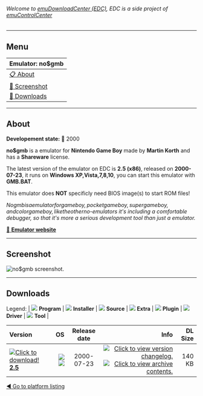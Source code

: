 ###### Welcome to [emuDownloadCenter (EDC)](https://github.com/PhoenixInteractiveNL/emuDownloadCenter/wiki/), EDC is a side project of [emuControlCenter](https://github.com/PhoenixInteractiveNL/emuControlCenter/wiki/)
***
## Menu
| **Emulator: no$gmb** |
|:---------|
| [:clipboard: About](#about) |
| [:sunrise: Screenshot](#screenshot) |
| [:floppy_disk: Downloads](#downloads) |
***
## About
**Developement state:** :red_circle: 2000

**no$gmb** is a emulator for **Nintendo Game Boy** made by **Martin Korth** and has a **Shareware** license.

The latest version of the emulator on EDC is **2.5 (x86)**, released on **2000-07-23**, it runs on **Windows XP,Vista,7,8,10**, you can start this emulator with **GMB.BAT**.

This emulator does **NOT** specificly need BIOS image(s) to start ROM files!

_No$gmb is a emulator for gameboy, pocket gameboy, super gameboy, and color gameboy, like the other no$-emulators it's including a comfortable debugger, so that it's more a serious development tool than just a emulator._

[:link: **Emulator website**](http://problemkaputt.de/index.htm)
***
## Screenshot
![](https://raw.githubusercontent.com/PhoenixInteractiveNL/emuDownloadCenter/master/hooks/nogmb/emulator_screen_01.jpg "no$gmb screenshot.")
***
## Downloads
Legend: | 
![](https://raw.githubusercontent.com/wiki/PhoenixInteractiveNL/emuDownloadCenter/images_misc/icon_program_24.png) **Program** | 
![](https://raw.githubusercontent.com/wiki/PhoenixInteractiveNL/emuDownloadCenter/images_misc/icon_installer_24.png) **Installer** | 
![](https://raw.githubusercontent.com/wiki/PhoenixInteractiveNL/emuDownloadCenter/images_misc/icon_source_code_24.png) **Source** | 
![](https://raw.githubusercontent.com/wiki/PhoenixInteractiveNL/emuDownloadCenter/images_misc/icon_extra_24.png) **Extra** | 
![](https://raw.githubusercontent.com/wiki/PhoenixInteractiveNL/emuDownloadCenter/images_misc/icon_plugin_24.png) **Plugin** | 
![](https://raw.githubusercontent.com/wiki/PhoenixInteractiveNL/emuDownloadCenter/images_misc/icon_driver_24.png) **Driver** | 
![](https://raw.githubusercontent.com/wiki/PhoenixInteractiveNL/emuDownloadCenter/images_misc/icon_tool_24.png) **Tool** | 
 
| Version | OS | Release date | Info | DL Size |
|:--------|---:|:------------:|-----:|--------:|
| [![](https://raw.githubusercontent.com/wiki/PhoenixInteractiveNL/emuDownloadCenter/images_misc/icon_program_24.png "Click to download!")  **2.5**](https://github.com/PhoenixInteractiveNL/edc-repo0001/raw/master/nogmb/2.5.7z) | ![](https://raw.githubusercontent.com/wiki/PhoenixInteractiveNL/emuDownloadCenter/images_misc/logo_windows_24.png) ![](https://raw.githubusercontent.com/wiki/PhoenixInteractiveNL/emuDownloadCenter/images_misc/icon_32-bit_24.png) | 2000-07-23 | [![](https://raw.githubusercontent.com/wiki/PhoenixInteractiveNL/emuDownloadCenter/images_misc/logo_changelog_24.png "Click to view version changelog.")](https://github.com/PhoenixInteractiveNL/edc-repo0001/blob/master/nogmb/2.5_changelog.txt) [![](https://raw.githubusercontent.com/wiki/PhoenixInteractiveNL/emuDownloadCenter/images_misc/logo_contents_24.png "Click to view archive contents.")](https://github.com/PhoenixInteractiveNL/edc-repo0001/blob/master/nogmb/2.5_contents.txt) | 140 KB |

[:arrow_backward: Go to platform listing](https://github.com/PhoenixInteractiveNL/emuDownloadCenter/wiki/EDC-Platform-List)
